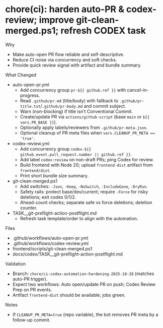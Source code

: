 # chore(ci): harden auto-PR & codex-review; improve git-clean-merged.ps1; refresh CODEX task

Why
- Make auto-open PR flow reliable and self-descriptive.
- Reduce CI noise via concurrency and soft checks.
- Provide quick review signal with artifact and bundle summary.

What Changed
- auto-open-pr.yml
  - Add concurrency group `pr-${{ github.ref }}` with cancel-in-progress.
  - Read `.github/pr.md` (title/body) with fallback to `.github/pr-title.txt`/`.github/pr-body.md` and commit subject.
  - Warn (non-blocking) if title isn’t Conventional Commit.
  - Create/update PR via `actions/github-script` (base `main` or `${{ vars.PR_BASE }}`).
  - Optionally apply labels/reviewers from `.github/pr-meta.json`.
  - Optional cleanup of PR meta files when `vars.CLEANUP_PR_META == 'true'`.
- codex-review.yml
  - Add concurrency group `codex-${{ github.event.pull_request.number || github.ref }}`.
  - Add label `codex:review` on non-draft PRs; ping Codex for review.
  - Build frontend with Node 20; upload `frontend-dist` artifact from `frontend/dist`.
  - Print short bundle size summary.
- git-clean-merged.ps1
  - Add switches: `-Json`, `-Keep`, `-NoSwitch`, `-IncludeGone`, `-DryRun`.
  - Safety rails: protect base/dev/current; require `-Force` for risky deletions; exit codes 0/1/2.
  - Ahead-count checks; separate safe vs force deletions; deletion counter.
- TASK__git-preflight-action-postflight.md
  - Refresh task template/order to align with the automation.

Files
- .github/workflows/auto-open-pr.yml
- .github/workflows/codex-review.yml
- frontend/scripts/git-clean-merged.ps1
- docs/codex/TASK__git-preflight-action-postflight.md

Validation
- Branch: `chore/ci-codex-automation-hardening-2025-10-28` (matches auto-PR trigger).
- Expect two workflows: Auto open/update PR on push; Codex Review Prep on PR events.
- Artifact `frontend-dist` should be available; jobs green.

Notes
- If `CLEANUP_PR_META=true` (repo variable), the bot removes PR meta by a follow-up commit.

